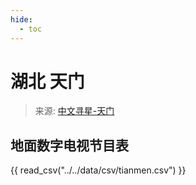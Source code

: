 ```yaml
---
hide:
  - toc
---
```


# 湖北 天门

> 来源: [中文寻星-天门](http://dtmb.saoing.com/tianmen.htm)

## 地面数字电视节目表

{{ read_csv("../../data/csv/tianmen.csv") }}
